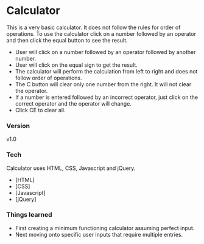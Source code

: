 # Calculator

This is a very basic calculator. It does not follow the rules for order of operations. To use the calculator click on a number followed by an operator and then click the equal button to see the result.

* User will click on a number followed by an operator followed by another number.
* User will click on the equal sign to get the result.
* The calculator will perform the calculation from left to right and does not follow order of operations.
* The C button will clear only one number from the right.  It will not clear the operator. 
* If a number is entered followed by an incorrect operator, just click on the correct operator and the operator will change.
* Click CE to clear all.

### Version
v1.0

### Tech

Calculator uses HTML, CSS, Javascript and jQuery.

* [HTML]
* [CSS]
* [Javascript]
* [jQuery]

### Things learned

* First creating a minimum functioning calculator assuming perfect input.
* Next moving onto specific user inputs that require multiple entries.

